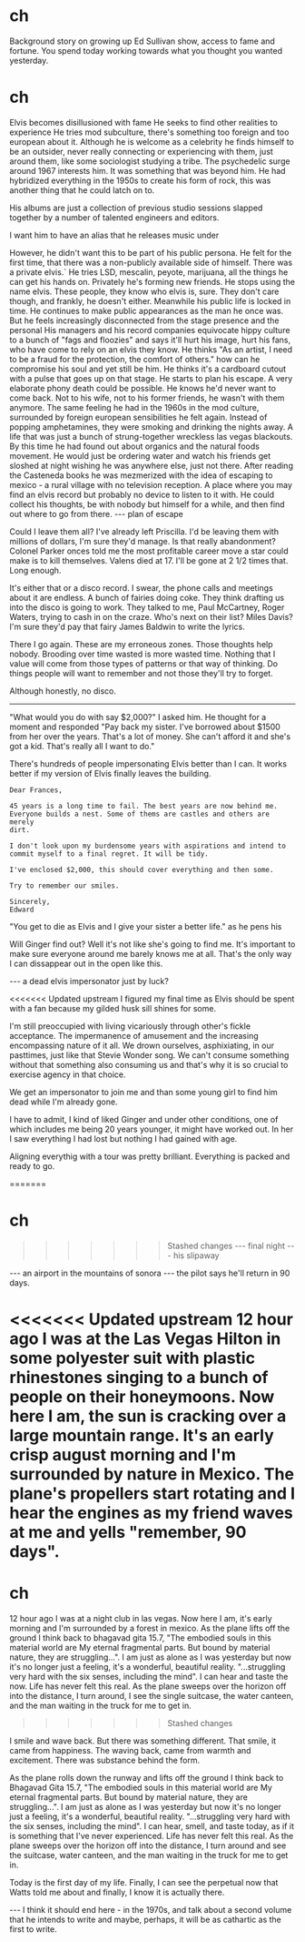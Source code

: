 
# ch
Background story on growing up
Ed Sullivan show, access to fame and fortune.
You spend today working towards what you thought you wanted yesterday.

# ch
Elvis becomes disillusioned with fame
He seeks to find other realities to experience
He tries mod subculture, there's something too foreign and too european about it. Although he is welcome as a celebrity he finds himself to be an outsider, never really connecting or experiencing with them, just around them, like some sociologist studying a tribe.
The psychedelic surge around 1967 interests him. It was something that was beyond him. He had hybridized everything in the 1950s to create his form of rock, this was another thing that he could latch on to.

His albums are just a collection of previous studio sessions slapped together by a number of talented engineers and editors.

I want him to have an alias that he releases music under

However, he didn't want this to be part of his public persona. He felt for the first time, that there was a non-publicly available side of himself. There was a private elvis.`
He tries LSD, mescalin, peyote, marijuana, all the things he can get his hands on. Privately he's forming new friends. He stops using the name elvis. These people, they know who elvis is, sure. They don't care though, and frankly, he doesn't either.
Meanwhile his public life is locked in time. He continues to make public appearances as the man he once was. But he feels increasingly disconnected from the stage presence and the personal 
His managers and his record companies equivocate hippy culture to a bunch of "fags and floozies" and says it'll hurt his image, hurt his fans, who have come to rely on an elvis they know.
He thinks "As an artist, I need to be a fraud for the protection, the comfort of others." how can he compromise his soul and yet still be him. He thinks it's a cardboard cutout with a pulse that goes up on that stage.
He starts to plan his escape. A very elaborate phony death could be possible. He knows he'd never want to come back. Not to his wife, not to his former friends, he wasn't with them anymore.  The same feeling he had in the 1960s in the mod culture, surrounded by foreign european sensibilities he felt again.
Instead of popping amphetamines, they were smoking and drinking the nights away. A life that was just a bunch of strung-together wreckless las vegas blackouts. 
By this time he had found out about organics and the natural foods movement. He would just be ordering water and watch his friends get sloshed at night wishing he was anywhere else, just not there.
After reading the Casteneda books he was mezmerized with the idea of escaping to mexico - a rural village with no television reception. A place where you may find an elvis record but probably no device to listen to it with.
He could collect his thoughts, be with nobody but himself for a while, and then find out where to go from there.
--- plan of escape

Could I leave them all? I've already left Priscilla. I'd be leaving them with millions of dollars, I'm sure they'd manage. Is that really abandonment? Colonel Parker onces told me the most profitable career move a star could make is to kill themselves. Valens died at 17. I'll be gone at 2 1/2 times that. Long enough. 

It's either that or a disco record. I swear, the phone calls and meetings about it are endless. A bunch of fairies doing coke. They think drafting us into the disco is going to work. They talked to me, Paul McCartney, Roger Waters, trying to cash in on the craze. Who's next on their list? Miles Davis? I'm sure they'd pay that fairy James Baldwin to write the lyrics.

There I go again. These are my erroneous zones. Those thoughts help nobody. Brooding over time wasted is more wasted time. Nothing that I value will come from those types of patterns or that way of thinking. Do things people will want to remember and not those they'll try to forget.

Although honestly, no disco.


---

"What would you do with say $2,000?" I asked him. He thought for a moment and responded "Pay back my sister. I've borrowed about
$1500 from her over the years. That's a lot of money. She can't afford it and she's got a kid. That's really all I want to do."

There's hundreds of people impersonating Elvis better than I can. It works better if my version of Elvis finally leaves the building.

    Dear Frances, 

    45 years is a long time to fail. The best years are now behind me.
    Everyone builds a nest. Some of thems are castles and others are merely 
    dirt. 

    I don't look upon my burdensome years with aspirations and intend to 
    commit myself to a final regret. It will be tidy.

    I've enclosed $2,000, this should cover everything and then some. 

    Try to remember our smiles.

    Sincerely,
    Edward


"You get to die as Elvis and I give your sister a better life." as he pens his 

Will Ginger find out? Well it's not like she's going to find me. It's important to make sure everyone around me
barely knows me at all. That's the only way I can dissappear out in the open like this.

--- a dead elvis impersonator just by luck?

<<<<<<< Updated upstream
I figured my final time as Elvis should be spent with a fan because my gilded husk sill shines for some. 

I'm still preoccupied with living vicariously through other's fickle acceptance. The impermanence of amusement and the increasing encompassing nature of it all. We drown ourselves, asphixiating, in our pasttimes, just like that Stevie Wonder song. We can't consume something without that something also consuming us and that's why it is so crucial to exercise agency in that choice.

We get an impersonator to join me and than some young girl to find him dead while I'm already gone.

I have to admit, I kind of liked Ginger and under other conditions, one of which includes me being 20 years younger, it might have worked out.
In her I saw everything I had lost but nothing I had gained with age.

Aligning everythig with a tour was pretty brilliant. Everything is packed and ready to go. 

=======
# ch
>>>>>>> Stashed changes
--- final night
--- his slipaway

--- an airport in the mountains of sonora
--- the pilot says he'll return in 90 days.

<<<<<<< Updated upstream
12 hour ago I was at the Las Vegas Hilton in some polyester suit with plastic rhinestones singing to a bunch of people on their honeymoons. Now here I am, the sun is cracking over a large mountain range. It's an early crisp august morning and I'm surrounded by nature in Mexico. The plane's propellers start rotating and I hear the engines as my friend waves at me and yells "remember, 90 days".
=======
# ch

12 hour ago I was at a night club in las vegas. Now here I am, it's early morning and I'm surrounded by a forest in mexico. As the plane lifts off the ground I think back to bhagavad gita 15.7, "The embodied souls in this material world are My eternal fragmental parts. But bound by material nature, they are struggling...". I am just as alone as I was yesterday but now it's no longer just a feeling, it's a wonderful, beautiful reality.  "...struggling very hard with the six senses, including the mind". I can hear and taste the now. Life has never felt this real.  As the plane sweeps over the horizon off into the distance, I turn around, I see the single suitcase, the water canteen, and the man waiting in the truck for me to get in. 
>>>>>>> Stashed changes

I smile and wave back. But there was something different. That smile, it came from happiness. The waving back, came from warmth and excitement. There was substance behind the form.

As the plane rolls down the runway and lifts off the ground I think back to Bhagavad Gita 15.7, "The embodied souls in this material world are My eternal fragmental parts. But bound by material nature, they are struggling...". I am just as alone as I was yesterday but now it's no longer just a feeling, it's a wonderful, beautiful reality.  "...struggling very hard with the six senses, including the mind". I can hear, smell, and taste today, as if it is something that I've never experienced. Life has never felt this real. As the plane sweeps over the horizon off into the distance, I turn around and see the suitcase, water canteen, and the man waiting in the truck for me to get in. 

Today is the first day of my life. Finally, I can see the perpetual now that Watts told me about and finally, I know it is actually there.


--- I think it should end here - in the 1970s, and talk about a second volume that he intends to write and maybe, perhaps, it will be as cathartic as the first to write.
